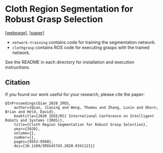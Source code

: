 # Cloth Region Segmentation for Robust Grasp Selection
[[webpage](https://sites.google.com/view/cloth-segmentation)], [[paper](https://arxiv.org/abs/2008.05626)]

* `network-training` contains code for training the segmentation network.
* `clothgrasp` contains ROS code for executing grasps with the trained network.

See the README in each directory for installation and execution instructions. 

Citation
---
If you found our work useful for your research, please cite the paper:
```
@InProceedings{Qian_2020_IROS,
    author={Qian, Jianing and Weng, Thomas and Zhang, Luxin and Okorn, Brian and Held, David},
    booktitle={2020 IEEE/RSJ International Conference on Intelligent Robots and Systems (IROS)}, 
    title={Cloth Region Segmentation for Robust Grasp Selection}, 
    year={2020},
    volume={},
    number={},
    pages={9553-9560},
    doi={10.1109/IROS45743.2020.9341121}}
```
